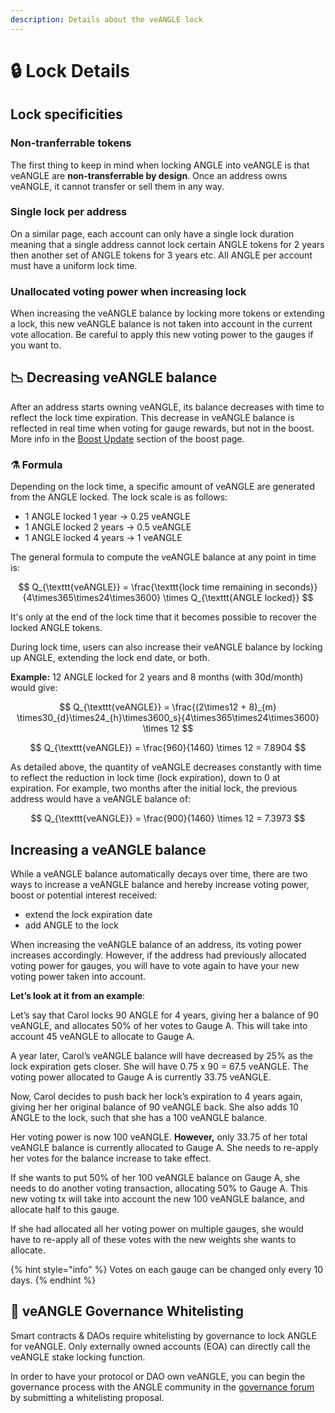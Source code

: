 ```yaml
---
description: Details about the veANGLE lock
---
```


# 🔒 Lock Details

## Lock specificities

### Non-tranferrable tokens

The first thing to keep in mind when locking ANGLE into veANGLE is that veANGLE are **non-transferrable by design**. Once an address owns veANGLE, it cannot transfer or sell them in any way.

### Single lock per address

On a similar page, each account can only have a single lock duration meaning that a single address cannot lock certain ANGLE tokens for 2 years then another set of ANGLE tokens for 3 years etc. All ANGLE per account must have a uniform lock time.

### Unallocated voting power when increasing lock

When increasing the veANGLE balance by locking more tokens or extending a lock, this new veANGLE balance is not taken into account in the current vote allocation. Be careful to apply this new voting power to the gauges if you want to.

## 📉 Decreasing veANGLE balance

After an address starts owning veANGLE, its balance decreases with time to reflect the lock time expiration. This decrease in veANGLE balance is reflected in real time when voting for gauge rewards, but not in the boost. More info in the [Boost Update](boost.md##Boost-Update) section of the boost page.

### ⚗️ Formula

Depending on the lock time, a specific amount of veANGLE are generated from the ANGLE locked. The lock scale is as follows:

- 1 ANGLE locked 1 year → 0.25 veANGLE
- 1 ANGLE locked 2 years → 0.5 veANGLE
- 1 ANGLE locked 4 years → 1 veANGLE

The general formula to compute the veANGLE balance at any point in time is:

$$
Q_{\texttt{veANGLE}} =
\frac{\texttt{lock time remaining in seconds}}{4\times365\times24\times3600}
\times Q_{\texttt{ANGLE locked}}
$$

It's only at the end of the lock time that it becomes possible to recover the locked ANGLE tokens.

During lock time, users can also increase their veANGLE balance by locking up ANGLE, extending the lock end date, or both.

**Example:** 12 ANGLE locked for 2 years and 8 months (with 30d/month) would give:

$$
Q_{\texttt{veANGLE}} = \frac{(2\times12 + 8)_{m} \times30_{d}\times24_{h}\times3600_s}{4\times365\times24\times3600} \times 12
$$

$$
Q_{\texttt{veANGLE}} = \frac{960}{1460} \times 12 = 7.8904
$$

As detailed above, the quantity of veANGLE decreases constantly with time to reflect the reduction in lock time (lock expiration), down to 0 at expiration. For example, two months after the initial lock, the previous address would have a veANGLE balance of:

$$
Q_{\texttt{veANGLE}} = \frac{900}{1460} \times 12 = 7.3973
$$

## Increasing a veANGLE balance

While a veANGLE balance automatically decays over time, there are two ways to increase a veANGLE balance and hereby increase voting power, boost or potential interest received:

- extend the lock expiration date
- add ANGLE to the lock

When increasing the veANGLE balance of an address, its voting power increases accordingly. However, if the address had previously allocated voting power for gauges, you will have to vote again to have your new voting power taken into account.

**Let’s look at it from an example**:

Let’s say that Carol locks 90 ANGLE for 4 years, giving her a balance of 90 veANGLE, and allocates 50% of her votes to Gauge A. This will take into account 45 veANGLE to allocate to Gauge A.

A year later, Carol’s veANGLE balance will have decreased by 25% as the lock expiration gets closer. She will have 0.75 x 90 = 67.5 veANGLE. The voting power allocated to Gauge A is currently 33.75 veANGLE.

Now, Carol decides to push back her lock’s expiration to 4 years again, giving her her original balance of 90 veANGLE back. She also adds 10 ANGLE to the lock, such that she has a 100 veANGLE balance.

Her voting power is now 100 veANGLE. **However,** only 33.75 of her total veANGLE balance is currently allocated to Gauge A. She needs to re-apply her votes for the balance increase to take effect.

If she wants to put 50% of her 100 veANGLE balance on Gauge A, she needs to do another voting transaction, allocating 50% to Gauge A. This new voting tx will take into account the new 100 veANGLE balance, and allocate half to this gauge.

If she had allocated all her voting power on multiple gauges, she would have to re-apply all of these votes with the new weights she wants to allocate.

{% hint style="info" %}
Votes on each gauge can be changed only every 10 days.
{% endhint %}

## 🤍 veANGLE Governance Whitelisting

Smart contracts & DAOs require whitelisting by governance to lock ANGLE for veANGLE. Only externally owned accounts (EOA) can directly call the veANGLE stake locking function.

In order to have your protocol or DAO own veANGLE, you can begin the governance process with the ANGLE community in the [governance forum](https://gov.angle.money) by submitting a whitelisting proposal.

